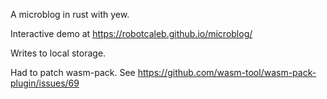 A microblog in rust with yew.

Interactive demo at https://robotcaleb.github.io/microblog/

Writes to local storage.

Had to patch wasm-pack. See https://github.com/wasm-tool/wasm-pack-plugin/issues/69
